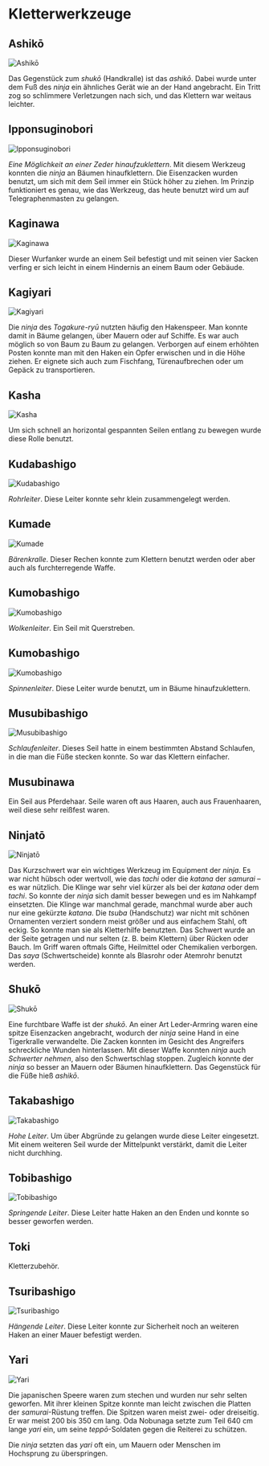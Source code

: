 # Kletterwerkzeuge


## Ashikō

![Ashikō](/images/waffen-ashiko.jpg)

Das Gegenstück zum *shukō* (Handkralle) ist das *ashikō*. Dabei wurde unter dem Fuß des *ninja* ein ähnliches Gerät wie an der Hand angebracht. Ein Tritt zog so schlimmere Verletzungen nach sich, und das Klettern war weitaus leichter.


## Ipponsuginobori

![Ipponsuginobori](/images/werkzeuge-ippon-sugi-nobori.jpg)

*Eine Möglichkeit an einer Zeder hinaufzuklettern*. Mit diesem Werkzeug konnten die *ninja* an Bäumen hinaufklettern. Die Eisenzacken wurden benutzt, um sich mit dem Seil immer ein Stück höher zu ziehen. Im Prinzip funktioniert es genau, wie das Werkzeug, das heute benutzt wird um auf Telegraphenmasten zu gelangen.


## Kaginawa

![Kaginawa](/images/werkzeuge-kaginawa.jpg)

Dieser Wurfanker wurde an einem Seil befestigt und mit seinen vier Sacken verfing er sich leicht in einem Hindernis an einem Baum oder Gebäude.


## Kagiyari

![Kagiyari](/images/waffen-kagiyari.jpg)

Die *ninja* des *Togakure-ryū* nutzten häufig den Hakenspeer. Man konnte damit in Bäume gelangen, über Mauern oder auf Schiffe. Es war auch möglich so von Baum zu Baum zu gelangen. Verborgen auf einem erhöhten Posten konnte man mit den Haken ein Opfer erwischen und in die Höhe ziehen. Er eignete sich auch zum Fischfang, Türenaufbrechen oder um Gepäck zu transportieren.


## Kasha

![Kasha](/images/werkzeuge-kasha.jpg)

Um sich schnell an horizontal gespannten Seilen entlang zu bewegen wurde diese Rolle benutzt.


## Kudabashigo

![Kudabashigo](/images/werkzeuge-kudabashigo.jpg)

*Rohrleiter*. Diese Leiter konnte sehr klein zusammengelegt werden.


## Kumade

![Kumade](/images/werkzeuge-kumade.jpg)

*Bärenkralle*. Dieser Rechen konnte zum Klettern benutzt werden oder aber auch als furchterregende Waffe.


## Kumobashigo

![Kumobashigo](/images/werkzeuge-kumobashigo1.jpg)

*Wolkenleiter*. Ein Seil mit Querstreben.


## Kumobashigo

![Kumobashigo](/images/werkzeuge-kumobashigo2.jpg)

*Spinnenleiter*. Diese Leiter wurde benutzt, um in Bäume hinaufzuklettern.


## Musubibashigo

![Musubibashigo](/images/werkzeuge-musubibashigo.jpg)

*Schlaufenleiter*. Dieses Seil hatte in einem bestimmten Abstand Schlaufen, in die man die Füße stecken konnte. So war das Klettern einfacher.


## Musubinawa

Ein Seil aus Pferdehaar. Seile waren oft aus Haaren, auch aus Frauenhaaren, weil diese sehr reißfest waren.


## Ninjatō

![Ninjatō](/images/waffen-ninjato.jpg)

Das Kurzschwert war ein wichtiges Werkzeug im Equipment der *ninja*. Es war nicht hübsch oder wertvoll, wie das *tachi* oder die *katana* der *samurai* – es war nützlich. Die Klinge war sehr viel kürzer als bei der *katana* oder dem *tachi*. So konnte der *ninja* sich damit besser bewegen und es im Nahkampf einsetzten. Die Klinge war manchmal gerade, manchmal wurde aber auch nur eine gekürzte *katana*. Die *tsuba* (Handschutz) war nicht mit schönen Ornamenten verziert sondern meist größer und aus einfachem Stahl, oft eckig. So konnte man sie als Kletterhilfe benutzten. Das Schwert wurde an der Seite getragen und nur selten (z. B. beim Klettern) über Rücken oder Bauch. Im Griff waren oftmals Gifte, Heilmittel oder Chemikalien verborgen. Das *saya* (Schwertscheide) konnte als Blasrohr oder Atemrohr benutzt werden.


## Shukō

![Shukō](/images/waffen-shuko.jpg)

Eine furchtbare Waffe ist der *shukō*. An einer Art Leder-Armring waren eine spitze Eisenzacken angebracht, wodurch der *ninja* seine Hand in eine Tigerkralle verwandelte. Die Zacken konnten im Gesicht des Angreifers schreckliche Wunden hinterlassen. Mit dieser Waffe konnten *ninja* auch *Schwerter nehmen*, also den Schwertschlag stoppen. Zugleich konnte der *ninja* so besser an Mauern oder Bäumen hinaufklettern. Das Gegenstück für die Füße hieß *ashikō*.


## Takabashigo

![Takabashigo](/images/werkzeuge-takabashigo.jpg)

*Hohe Leiter*. Um über Abgründe zu gelangen wurde diese Leiter eingesetzt. Mit einem weiteren Seil wurde der Mittelpunkt verstärkt, damit die Leiter nicht durchhing.


## Tobibashigo

![Tobibashigo](/images/werkzeuge-tobibashigo.jpg)

*Springende Leiter*. Diese Leiter hatte Haken an den Enden und konnte so besser geworfen werden.


## Toki

Kletterzubehör.


## Tsuribashigo

![Tsuribashigo](/images/werkzeuge-tsuribashigo.jpg)

*Hängende Leiter*. Diese Leiter konnte zur Sicherheit noch an weiteren Haken an einer Mauer befestigt werden.


## Yari

![Yari](/images/waffen-yari.jpg)

Die japanischen Speere waren zum stechen und wurden nur sehr selten geworfen. Mit ihrer kleinen Spitze konnte man leicht zwischen die Platten der *samurai*-Rüstung treffen. Die Spitzen waren meist zwei- oder dreiseitig. Er war meist 200 bis 350 cm lang. Oda Nobunaga setzte zum Teil 640 cm lange *yari* ein, um seine *teppō*-Soldaten gegen die Reiterei zu schützen.

Die *ninja* setzten das *yari* oft ein, um Mauern oder Menschen im Hochsprung zu überspringen.
